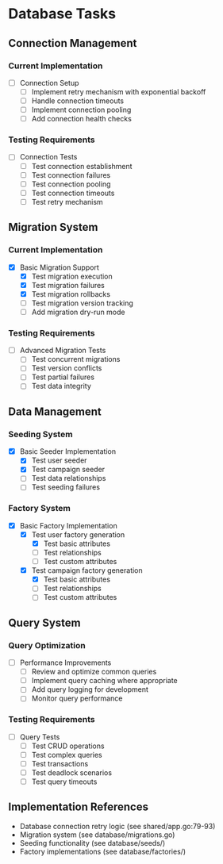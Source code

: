 # Database Tasks

## Connection Management
### Current Implementation
- [ ] Connection Setup
  - [ ] Implement retry mechanism with exponential backoff
  - [ ] Handle connection timeouts
  - [ ] Implement connection pooling
  - [ ] Add connection health checks

### Testing Requirements
- [ ] Connection Tests
  - [ ] Test connection establishment
  - [ ] Test connection failures
  - [ ] Test connection pooling
  - [ ] Test connection timeouts
  - [ ] Test retry mechanism

## Migration System
### Current Implementation
- [x] Basic Migration Support
  - [x] Test migration execution
  - [x] Test migration failures
  - [x] Test migration rollbacks
  - [ ] Test migration version tracking
  - [ ] Add migration dry-run mode

### Testing Requirements
- [ ] Advanced Migration Tests
  - [ ] Test concurrent migrations
  - [ ] Test version conflicts
  - [ ] Test partial failures
  - [ ] Test data integrity

## Data Management
### Seeding System
- [x] Basic Seeder Implementation
  - [x] Test user seeder
  - [x] Test campaign seeder
  - [ ] Test data relationships
  - [ ] Test seeding failures

### Factory System
- [x] Basic Factory Implementation
  - [x] Test user factory generation
    - [x] Test basic attributes
    - [ ] Test relationships
    - [ ] Test custom attributes
  - [x] Test campaign factory generation
    - [x] Test basic attributes
    - [ ] Test relationships
    - [ ] Test custom attributes

## Query System
### Query Optimization
- [ ] Performance Improvements
  - [ ] Review and optimize common queries
  - [ ] Implement query caching where appropriate
  - [ ] Add query logging for development
  - [ ] Monitor query performance

### Testing Requirements
- [ ] Query Tests
  - [ ] Test CRUD operations
  - [ ] Test complex queries
  - [ ] Test transactions
  - [ ] Test deadlock scenarios
  - [ ] Test query timeouts

## Implementation References
- Database connection retry logic (see shared/app.go:79-93)
- Migration system (see database/migrations.go)
- Seeding functionality (see database/seeds/)
- Factory implementations (see database/factories/)
